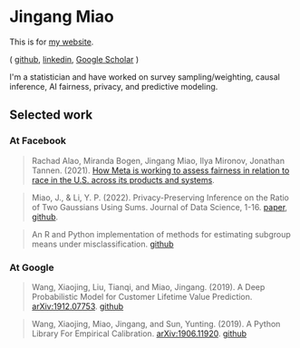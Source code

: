 # Jingang Miao

This is for [my website](https://miaojingang.github.io/).

(
    [github](https://github.com/miaojingang),
    [linkedin](https://www.linkedin.com/in/jingang-miao/), 
    [Google Scholar](https://scholar.google.com/citations?user=0u68g4gAAAAJ)
 )

I'm a statistician and have worked on
survey sampling/weighting, causal inference,
AI fairness, privacy, and predictive modeling.


## Selected work

### At Facebook

>  Rachad Alao, Miranda Bogen, Jingang Miao, Ilya Mironov, Jonathan Tannen.
(2021). [How Meta is working to assess fairness in relation to race in the U.S. across its products and systems](https://ai.facebook.com/research/publications/how-meta-is-working-to-assess-fairness-in-relation-to-race-in-the-us-across-its-products-and-systems).

> Miao, J., & Li, Y. P. (2022). Privacy-Preserving Inference on the Ratio of Two Gaussians Using Sums. Journal of Data Science, 1-16.
[paper]([https://arxiv.org/abs/2110.15449](https://jds-online.org/journal/JDS/article/1281/info)),
[github](https://github.com/miaojingang/private_ratio).

> An R and Python implementation of methods
for estimating subgroup means under misclassification.
[github](https://github.com/facebookresearch/mc)

### At Google
> Wang, Xiaojing, Liu, Tianqi, and Miao, Jingang. (2019).
A Deep Probabilistic Model for Customer Lifetime Value Prediction.
[arXiv:1912.07753](https://arxiv.org/abs/1912.07753).
[github](https://github.com/google/lifetime_value)

> Wang, Xiaojing, Miao, Jingang, and Sun, Yunting. (2019).
A Python Library For Empirical Calibration.
[arXiv:1906.11920](https://arxiv.org/abs/1906.11920).
[github](https://github.com/google/empirical_calibration)
